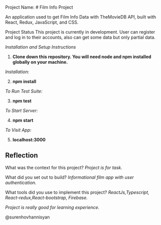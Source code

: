 Project Name: # Film Info Project

An application used to get Film Info Data with TheMovieDB API, built with React, Redux, JavaScript, and CSS.

Project Status
This project is currently in development. User can register and log in to their accounts, also can get some data but only partial data.

*Installation and Setup Instructions*
1. **Clone down this repository. You will need node and npm installed globally on your machine.**

*Installation:*

2. **npm install**

*To Run Test Suite:*

3. **npm test**

*To Start Server:*

4. **npm start**

*To Visit App:*

5. **localhost:3000**

## Reflection
What was the context for this project?
*Project is for task.*

What did you set out to build? 
*Informational film app with user authentication.*

What tools did you use to implement this project?
*ReactJs,Typescript, React-redux,React-bootstrap, Firebase.*

*Project is really good for learning experience.*

@surenhovhannisyan

